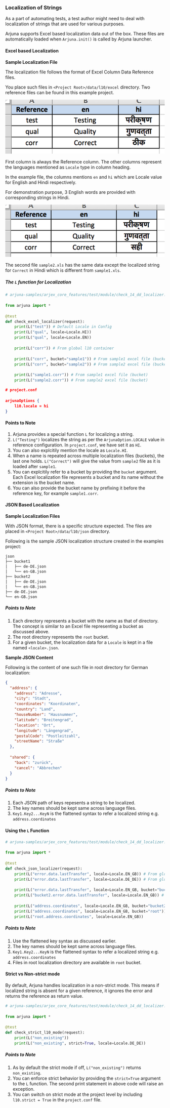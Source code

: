 ### Localization of Strings

As a part of automating tests, a test author might need to deal with localization of strings that are used for various purposes.

Arjuna supports Excel based localization data out of the box. These files are automatically loaded when `Arjuna.init()` is called by Arjuna launcher.

#### Excel based Localization

**Sample Localization File**

The localization file follows the format of Excel Column Data Reference files.

You place such files in `<Project Root>/data/l10/excel` directory. Two reference files can be found in this example project.

<img src="img/l10_1.png">

First column is always the Reference column. The other columns represent the languages mentioned as `Locale` type in column heading.

In the example file, the columns mentions `en` and `hi` which are Locale value for English and Hindi respectively.

For demonstration purpose, 3 English words are provided with corresponding strings in Hindi.

<img src="img/l10_2.png">

The second file `sample2.xls` has the same data except the localized string for `Correct` in Hindi which is different from `sample1.xls`.

##### The `L` function for Localization

```python
# arjuna-samples/arjex_core_features/test/module/check_14_dd_localizer.py

from arjuna import *

@test
def check_excel_localizer(request):
    print(L("test")) # Default Locale in Config
    print(L("qual", locale=Locale.HI))
    print(L("qual", locale=Locale.EN))

    print(L("corr")) # From global l10 container

    print(L("corr", bucket="sample1")) # From sample1 excel file (bucket)
    print(L("corr", bucket="sample2")) # From sample2 excel file (bucket)

    print(L("sample1.corr")) # From sample1 excel file (bucket)
    print(L("sample2.corr")) # From sample2 excel file (bucket)
```

```JSON
# project.conf

arjunaOptions {
    l10.locale = hi
}
```

#### Points to Note
1. Arjuna provides a special function `L` for localizing a string.
2. `L("Testing")` localizes the string as per the `ArjunaOption.LOCALE` value in reference configuration. In `project.conf`, we have set it as `HI`.
3. You can also explcitily mention the locale as `Locale.HI`.
4. When a name is repeated across multiple localization files (buckets), the last one holds. `L("Correct")` will give the value from `sample2` file as it is loaded after `sample1`.
5. You can explcitily refer to a bucket by providing the `bucket` argument. Each Excel localization file represents a bucket and its name without the extension is the bucket name.
6. You can also provide the bucket name by prefixing it before the reference key, for example `sample1.corr`.

#### JSON Based Localization

**Sample Localization Files**

With JSON format, there is a specific structure expected. The files are placed in `<Project Root>/data/l10/json` directory.

Following is the sample JSON localization structure created in the examples project:

```
json
├── bucket1
│   ├── de-DE.json
│   └── en-GB.json
├── bucket2
│   ├── de-DE.json
│   └── en-GB.json
├── de-DE.json
└── en-GB.json
```

##### Points to Note
1. Each directory represents a bucket with the name as that of directory. The concept is similar to an Excel file representing a bucket as discussed above.
2. The root directory represents the `root` bucket.
3. For a given bucket, the localization data for a `Locale` is kept in a file named `<locale>.json`.

**Sample JSON Content**

Following is the content of one such file in root directory for German localization:

```JSON
{
  "address": {
    "address": "Adresse",
    "city": "Stadt",
    "coordinates": "Koordinaten",
    "country": "Land",
    "houseNumber": "Hausnummer",
    "latitude": "Breitengrad",
    "location": "Ort",
    "longitude": "Längengrad",
    "postalCode": "Postleitzahl",
    "streetName": "Straße"
  },

  "shared": {
    "back": "zurück",
    "cancel": "Abbrechen"
  }
}
```

##### Points to Note
1. Each JSON path of keys repesents a string to be localized. 
2. The key names should be kept same across language files.
3. `Key1.Key2...KeyN` is the flattened syntax to refer a localized string e.g. `address.coordinates`

#### Using the `L` Function

```python
# arjuna-samples/arjex_core_features/test/module/check_14_dd_localizer.py

from arjuna import *

@test
def check_json_localizer(request):
    print(L("error.data.lastTransfer", locale=Locale.EN_GB)) # From global l10 container
    print(L("error.data.lastTransfer", locale=Locale.DE_DE)) # From global l10 container

    print(L("error.data.lastTransfer", locale=Locale.EN_GB, bucket="bucket2")) # From bucket2    
    print(L("bucket2.error.data.lastTransfer", locale=Locale.EN_GB)) # From bucket2

    print(L("address.coordinates", locale=Locale.EN_GB, bucket="bucket2"))
    print(L("address.coordinates", locale=Locale.EN_GB, bucket="root"))
    print(L("root.address.coordinates", locale=Locale.EN_GB))
```

##### Points to Note
1. Use the flattened key syntax as discussed earlier. 
2. The key names should be kept same across language files.
3. `Key1.Key2...KeyN` is the flattened syntax to refer a localized string e.g. `address.coordinates`
4. Files in root localization directory are available in `root` bucket.

#### Strict vs Non-strict mode

By default, Arjuna handles localization in a non-strict mode. This means if localized string is absent for a given reference, it ignores the error and returns the reference as return value.

```python
# arjuna-samples/arjex_core_features/test/module/check_14_dd_localizer.py

from arjuna import *

@test
def check_strict_l10_mode(request):
    print(L("non_existing"))
    print(L("non_existing", strict=True, locale=Locale.DE_DE))
```

##### Points to Note
1. As by default the strict mode if off, `L("non_existing")` returns `non_existing`.
2. You can enforce strict behavior by providing the `strict=True` argument to the `L` function. The second print statement in above code will raise an exception.
3. You can switch on strict mode at the project level by including `l10.strict = True` in the `project.conf` file.